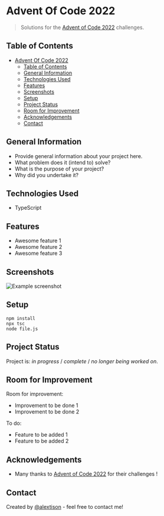 # Advent Of Code 2022

> Solutions for the [Advent of Code 2022](https://adventofcode.com/2022) challenges.

## Table of Contents

- [Advent Of Code 2022](#advent-of-code-2022)
  - [Table of Contents](#table-of-contents)
  - [General Information](#general-information)
  - [Technologies Used](#technologies-used)
  - [Features](#features)
  - [Screenshots](#screenshots)
  - [Setup](#setup)
  - [Project Status](#project-status)
  - [Room for Improvement](#room-for-improvement)
  - [Acknowledgements](#acknowledgements)
  - [Contact](#contact)

## General Information

- Provide general information about your project here.
- What problem does it (intend to) solve?
- What is the purpose of your project?
- Why did you undertake it?

## Technologies Used

- TypeScript

## Features

- Awesome feature 1
- Awesome feature 2
- Awesome feature 3

## Screenshots

![Example screenshot](./assets/img/screenshot.png)

## Setup

```
npm install
npx tsc
node file.js
```

## Project Status

Project is: _in progress_ / _complete_ / _no longer being worked on_.

## Room for Improvement

Room for improvement:

- Improvement to be done 1
- Improvement to be done 2

To do:

- Feature to be added 1
- Feature to be added 2

## Acknowledgements

- Many thanks to [Advent of Code 2022](https://adventofcode.com/2022) for their challenges !

## Contact

Created by [@alextison](https://github.com/alextison) - feel free to contact me!

